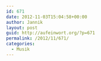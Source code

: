 ```yaml
---
id: 671
date: 2012-11-03T15:04:58+00:00
author: Jannik
layout: post
guid: http://aufeinwort.org/?p=671
permalink: /2012/11/671/
categories:
  - Musik
---
```

&nbsp;